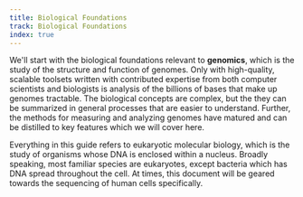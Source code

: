 ```yaml
---
title: Biological Foundations
track: Biological Foundations
index: true
---
```


We'll start with the biological foundations relevant to **genomics**, which is the study
of the structure and function of genomes. Only with high-quality, scalable toolsets
written with contributed expertise from both computer scientists and biologists is
analysis of the billions of bases that make up genomes tractable. The biological
concepts are complex, but the they can be summarized in general processes that are
easier to understand. Further, the methods for measuring and analyzing genomes have
matured and can be distilled to key features which we will cover here.

Everything in this guide refers to eukaryotic molecular biology, which is the study of
organisms whose DNA is enclosed within a nucleus. Broadly speaking, most familiar
species are eukaryotes, except bacteria which has DNA spread throughout the cell. At
times, this document will be geared towards the sequencing of human cells specifically.
